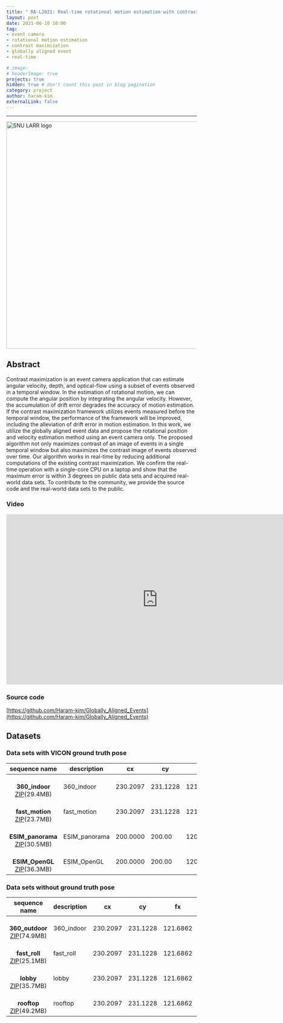 ```yaml
---
title: " RA-L2021: Real-time rotatinoal motion estimation with contrast maximization over globally aligned events "
layout: post
date: 2021-06-10 10:00
tag: 
- event camera
- rotational motion estimation
- contrast maximization
- globally aligned event
- real-time

# image: 
# headerImage: true
projects: true
hidden: true # don't count this post in blog pagination
category: project
author: haram-kim
externalLink: false
---
```



---


<img src="http://larr.snu.ac.kr/haramkim/SNU_LARR.png" alt="SNU LARR logo" width = "600">

## Abstract
Contrast maximization is an event camera application that can estimate angular velocity, depth, and optical-flow using a subset of events observed in a temporal window. In the estimation of rotational motion, we can compute the angular position by integrating the angular velocity. However, the accumulation of drift error degrades the accuracy of motion estimation. If the contrast maximization framework utilizes events measured before the temporal window, the performance of the framework will be improved, including the alleviation of drift error in motion estimation.
In this work, we utilize the globally aligned event data and propose the rotational position and velocity estimation method using an event camera only. The proposed algorithm not only maximizes contrast of an image of events in a single temporal window but also maximizes the contrast image of events observed over time. Our algorithm works in real-time by reducing additional computations of the existing contrast maximization. We confirm the real-time operation with a single-core CPU on a laptop and show that the maximum error is within 3 degrees on public data sets and acquired real-world data sets.
To contribute to the community, we provide the source code and the real-world data sets to the public.

### Video

<iframe width="800" height="450" src="https://www.youtube.com/embed/wHeyIWEuEg4" frameborder="0" allowfullscreen="1"> </iframe>

### Source code
[https://github.com/Haram-kim/Globally_Aligned_Events](https://github.com/Haram-kim/Globally_Aligned_Events)

## Datasets

### Data sets with VICON ground truth pose

| sequence name | description | cx | cy | fx | fy | dist_coeff1 | dist_coeff2 |
|:-------------:|-------------|----|----|----|----|-------------|-------------|
| <br> **360_indoor** <br> [ZIP](https://larr.snu.ac.kr/haramkim/event_dataset/360_indoor.zip)(29.4MB) <br> | 360_indoor |230.2097|231.1228|121.6862|86.8208|-0.4136|0.2042|
| <br> **fast_motion** <br> [ZIP](https://larr.snu.ac.kr/haramkim/event_dataset/fast_motion.zip)(23.7MB) <br> | fast_motion |230.2097|231.1228|121.6862|86.8208|-0.4136|0.2042|
| <br> **ESIM_panorama** <br> [ZIP](https://larr.snu.ac.kr/haramkim/event_dataset/ESIM_panorama.zip)(30.5MB) <br> | ESIM_panorama |200.0000|200.00|120.0000|90.0000|0.0000|0.0000|
| <br> **ESIM_OpenGL** <br> [ZIP](https://larr.snu.ac.kr/haramkim/event_dataset/ESIM_OpenGL.zip)(36.3MB) <br> | ESIM_OpenGL |200.0000|200.00|120.0000|90.0000|0.0000|0.0000|

### Data sets without ground truth pose

| sequence name | description | cx | cy | fx | fy | dist_coeff1 | dist_coeff2 |
|:-------------:|-------------|----|----|----|----|-------------|-------------|
| <br> **360_outdoor** <br> [ZIP](https://larr.snu.ac.kr/haramkim/event_dataset/360_indoor.zip)(74.9MB) <br> | 360_indoor |230.2097|231.1228|121.6862|86.8208|-0.4136|0.2042|
| <br> **fast_roll** <br> [ZIP](https://larr.snu.ac.kr/haramkim/event_dataset/fast_roll.zip)(25.1MB) <br> |fast_roll |230.2097|231.1228|121.6862|86.8208|-0.4136|0.2042|
| <br> **lobby** <br> [ZIP](https://larr.snu.ac.kr/haramkim/event_dataset/lobby.zip)(35.7MB) <br> | lobby |230.2097|231.1228|121.6862|86.8208|-0.4136|0.2042|
| <br> **rooftop**  <br> [ZIP](https://larr.snu.ac.kr/haramkim/event_dataset/rooftop.zip)(49.2MB) <br> | rooftop |230.2097|231.1228|121.6862|86.8208|-0.4136|0.2042|


